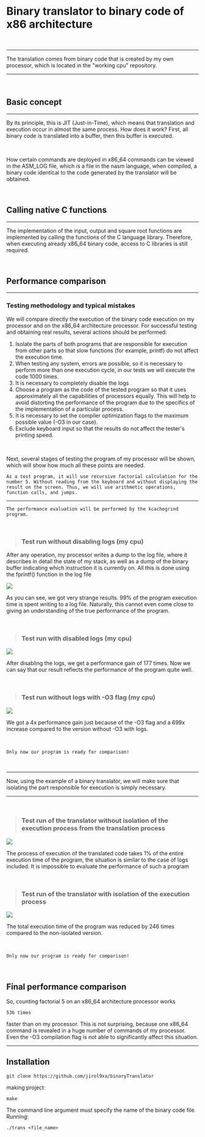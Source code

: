 # Binary translator to binary code of x86 architecture
</br>

-------------------------------------------------
The translation comes from binary code that is created by my own processor, which is located in the "working cpu" repository.

-------------------------------------------------

</br>

## Basic concept
-------------------------------------------------
By its principle, this is JIT (Just-in-Time), which means that translation and execution occur in almost the same process. How does it work? First, all binary code is translated into a buffer, then this buffer is executed.

</br>

How certain commands are deployed in x86_64 commands can be viewed in the ASM_LOG file, which is a file in the nasm language, when compiled, a binary code identical to the code generated by the translator will be obtained.

</br>

## Calling native C functions
-------------------------------------------------
The implementation of the input, output and square root functions are implemented by calling the functions of the C language library. Therefore, when executing already x86_64 binary code, access to C libraries is still required.

</br>

## Performance comparison
-------------------------------------------------
### Testing methodology and typical mistakes
We will compare directly the execution of the binary code execution on my processor and on the x86_64 architecture processor.  For successful testing and obtaining real results, several actions should be performed:
    
1. Isolate the parts of both programs that are responsible for execution from other parts so that slow functions (for example, printf) do not affect the execution time.
2. When testing any system, errors are possible, so it is necessary to perform more than one execution cycle, in our tests we will execute the code 1000 times.
3. It is necessary to completely disable the logs
4. Choose a program as the code of the tested program so that it uses approximately all the capabilities of processors equally. This will help to avoid distorting the performance of the program due to the specifics of the implementation of a particular process.
5. It is necessary to set the compiler optimization flags to the maximum possible value (-O3 in our case).
6. Exclude keyboard input so that the results do not affect the tester's printing speed.

</br>

Next, several stages of testing the program of my processor will be shown, which will show how much all these points are needed.

    As a test program, it will use recursive factorial calculation for the number 5. Without reading from the keyboard and without displaying the result on the screen. Thus, we will use arithmetic operations, function calls, and jumps.
-------------------------------------------------
    The performance evaluation will be performed by the kcachegrind program.

</br>

>### Test run without disabling logs (my cpu)

After any operation, my processor writes a dump to the log file, where it describes in detail the state of my stack, as well as a dump of the binary buffer indicating which instruction it is currently on. All this is done using the fprintf() function in the log file

![](pics/logs_in_proc.png)

As you can see, we got very strange results. 99% of the program execution time is spent writing to a log file. Naturally, this cannot even come close to giving an understanding of the true performance of the program.

</br>

>### Test run with disabled logs (my cpu)

![](pics/no_logs_in_proc.png)

After disabling the logs, we get a performance gain of 177 times. Now we can say that our result reflects the performance of the program quite well.

</br>

>### Test run without logs with -O3 flag (my cpu)

![](pics/no_logs_-03.png)

We got a 4x performance gain just because of the -O3 flag and a 699x increase compared to the version without -O3 with logs.

</br>


    Only now our program is ready for comparison!

</br>

-------------------------------------------------
Now, using the example of a binary translator, we will make sure that isolating the part responsible for execution is simply necessary.

-------------------------------------------------

</br>

>### Test run of the translator without isolation of the execution process from the translation process

![](pics/trans_non_isolate.png)

The process of execution of the translated code takes 1% of the entire execution time of the program, the situation is similar to the case of logs included. It is impossible to evaluate the performance of such a program

</br>

>### Test run of the translator with isolation of the execution process

![](pics/trans_isolate.png)

The total execution time of the program was reduced by 246 times compared to the non-isolated version.

</br>

    Only now our program is ready for comparison!

</br>

## Final performance comparison

So, counting factorial 5 on an x86_64 architecture processor works 

    536 times 

faster than on my processor. This is not surprising, because one x86_64 command is revealed in a huge number of commands of my processor. Even the -O3 compilation flag is not able to significantly affect this situation.

-------------------------------------------------

## Installation

    git clone https://github.com/jirol9xa/binaryTranslator

making project:

    make

The command line argument must specify the name of the binary code file.
Running:

    ./trans <file_name>